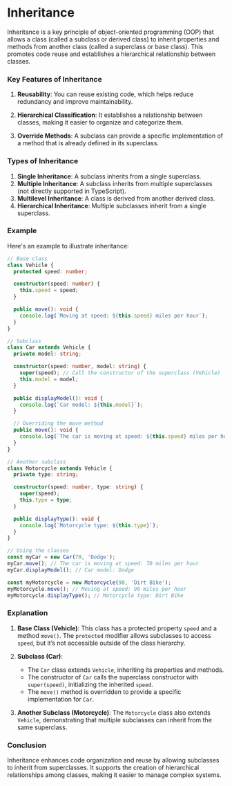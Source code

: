 # Inheritance

Inheritance is a key principle of object-oriented programming (OOP) that allows a class (called a subclass or derived class) to inherit properties and methods from another class (called a superclass or base class). This promotes code reuse and establishes a hierarchical relationship between classes.

### Key Features of Inheritance

1. **Reusability**: You can reuse existing code, which helps reduce redundancy and improve maintainability.

2. **Hierarchical Classification**: It establishes a relationship between classes, making it easier to organize and categorize them.

3. **Override Methods**: A subclass can provide a specific implementation of a method that is already defined in its superclass.

### Types of Inheritance

1. **Single Inheritance**: A subclass inherits from a single superclass.
2. **Multiple Inheritance**: A subclass inherits from multiple superclasses (not directly supported in TypeScript).
3. **Multilevel Inheritance**: A class is derived from another derived class.
4. **Hierarchical Inheritance**: Multiple subclasses inherit from a single superclass.

### Example

Here's an example to illustrate inheritance:

```typescript
// Base class
class Vehicle {
  protected speed: number;

  constructor(speed: number) {
    this.speed = speed;
  }

  public move(): void {
    console.log(`Moving at speed: ${this.speed} miles per hour`);
  }
}

// Subclass
class Car extends Vehicle {
  private model: string;

  constructor(speed: number, model: string) {
    super(speed); // Call the constructor of the superclass (Vehicle)
    this.model = model;
  }

  public displayModel(): void {
    console.log(`Car model: ${this.model}`);
  }

  // Overriding the move method
  public move(): void {
    console.log(`The car is moving at speed: ${this.speed} miles per hour`);
  }
}

// Another subclass
class Motorcycle extends Vehicle {
  private type: string;

  constructor(speed: number, type: string) {
    super(speed);
    this.type = type;
  }

  public displayType(): void {
    console.log(`Motorcycle type: ${this.type}`);
  }
}

// Using the classes
const myCar = new Car(70, 'Dodge');
myCar.move(); // The car is moving at speed: 70 miles per hour
myCar.displayModel(); // Car model: Dodge

const myMotorcycle = new Motorcycle(90, 'Dirt Bike');
myMotorcycle.move(); // Moving at speed: 90 miles per hour
myMotorcycle.displayType(); // Motorcycle type: Dirt Bike
```

### Explanation

1. **Base Class (Vehicle)**: This class has a protected property `speed` and a method `move()`. The `protected` modifier allows subclasses to access `speed`, but it’s not accessible outside of the class hierarchy.

2. **Subclass (Car)**:

   - The `Car` class extends `Vehicle`, inheriting its properties and methods.
   - The constructor of `Car` calls the superclass constructor with `super(speed)`, initializing the inherited `speed`.
   - The `move()` method is overridden to provide a specific implementation for `Car`.

3. **Another Subclass (Motorcycle)**: The `Motorcycle` class also extends `Vehicle`, demonstrating that multiple subclasses can inherit from the same superclass.

### Conclusion

Inheritance enhances code organization and reuse by allowing subclasses to inherit from superclasses. It supports the creation of hierarchical relationships among classes, making it easier to manage complex systems.
